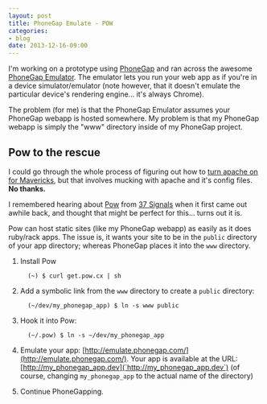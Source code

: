 ```yaml
---
layout: post
title: PhoneGap Emulate - POW
categories:
- blog
date: 2013-12-16-09:00
---
```


I'm working on a prototype using [PhoneGap](http://www.phonegap.com) and ran across the awesome [PhoneGap Emulator](http://emulate.phonegap.com/).  The emulator lets you run your web app as if you're in a device simulator/emulator (note however, that it doesn't emulate the particular device's rendering engine... it's always Chrome).

The problem (for me) is that the PhoneGap Emulator assumes your PhoneGap webapp is hosted somewhere.  My problem is that my PhoneGap webapp is simply the "www" directory inside of my PhoneGap project.

## Pow to the rescue

I could go through the whole process of figuring out how to [turn apache on for Mavericks](http://brianflove.com/2013/10/23/os-x-mavericks-and-apache/), but that involves mucking with apache and it's config files.  __No thanks.__

I remembered hearing about [Pow](http://pow.cx) from [37 Signals](http://37signals.com/) when it first came out awhile back, and thought that might be perfect for this... turns out it is.

Pow can host static sites (like my PhoneGap webapp) as easily as it does ruby/rack apps. The issue is, it wants your site to be in the `public` directory of your app directory; whereas PhoneGap places it into the `www` directory.

1. Install Pow

         (~) $ curl get.pow.cx | sh

1. Add a symbolic link from the `www` directory to create a `public` directory:

         (~/dev/my_phonegap_app) $ ln -s www public

1. Hook it into Pow:

         (~/.pow) $ ln -s ~/dev/my_phonegap_app

1. Emulate your app: [http://emulate.phonegap.com/](http://emulate.phonegap.com/).  Your app is available at the URL: [http://my_phonegap_app.dev](`http://my_phonegap_app.dev`) (of course, changing `my_phonegap_app` to the actual name of the directory)
1. Continue PhoneGapping.
